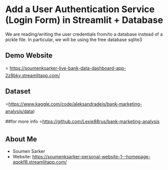 
# Add a User Authentication Service (Login Form) in Streamlit + Database
We are reading/writing the user credentials from/to a database instead of a pickle file.
In particular, we will be using the free database sqlite3

## Demo Website
⭐ https://soumenksarker-live-bank-data-dashboard-app-2z8bky.streamlitapp.com/

## Dataset
⭐https://www.kaggle.com/code/aleksandradeis/bank-marketing-analysis/data)

##for more info
⭐https://github.com/Lexie88rus/bank-marketing-analysis

## About Me
- Soumen Sarker
- Website: https://soumenksarker-personal-website-1--homepage-aqokf8.streamlitapp.com/


